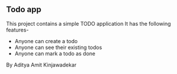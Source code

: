 ## Todo app

This project contains a simple TODO application
It has the following features-

- Anyone can create a todo
- Anyone can see their existing todos
- Anyone can mark a todo as done

By Aditya Amit Kinjawadekar